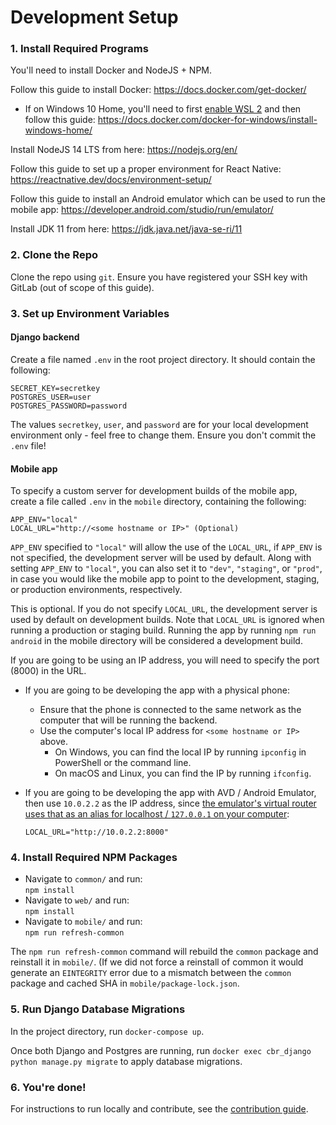 # Development Setup

### 1. Install Required Programs

You'll need to install Docker and NodeJS + NPM.

Follow this guide to install Docker: https://docs.docker.com/get-docker/

- If on Windows 10 Home, you'll need to first [enable WSL 2](https://docs.microsoft.com/en-us/windows/wsl/install-win10) and then follow this guide: https://docs.docker.com/docker-for-windows/install-windows-home/

Install NodeJS 14 LTS from here: https://nodejs.org/en/

Follow this guide to set up a proper environment for React Native: https://reactnative.dev/docs/environment-setup/

Follow this guide to install an Android emulator which can be used to run the mobile app: https://developer.android.com/studio/run/emulator/

Install JDK 11 from here: https://jdk.java.net/java-se-ri/11

### 2. Clone the Repo

Clone the repo using `git`. Ensure you have registered your SSH key with GitLab (out of scope of this guide).

### 3. Set up Environment Variables

#### Django backend

Create a file named `.env` in the root project directory. It should contain the following:

```
SECRET_KEY=secretkey
POSTGRES_USER=user
POSTGRES_PASSWORD=password
```

The values `secretkey`, `user`, and `password` are for your local development environment only - feel free to change them. Ensure you don't commit the `.env` file!

#### Mobile app

To specify a custom server for development builds of the mobile app, create a file called `.env` in
the `mobile` directory, containing the following:

```
APP_ENV="local"
LOCAL_URL="http://<some hostname or IP>" (Optional)
```

`APP_ENV` specified to `"local"` will allow the use of the `LOCAL_URL`, if `APP_ENV` is not specified, the development server will be used by default. Along with setting
`APP_ENV` to `"local"`, you can also set it to `"dev"`, `"staging"`, or `"prod"`, in case you would like the mobile app to point to the development, staging, or production
environments, respectively.

This is optional. If you do not specify `LOCAL_URL`, the development server is used by default on development builds. Note
that `LOCAL_URL` is ignored when running a production or staging build. Running the app by running `npm run android` in the mobile directory
will be considered a development build.

If you are going to be using an IP address, you will need to specify the port (8000) in the URL.

- If you are going to be developing the app with a physical phone:
  - Ensure that the phone is connected to the same network as the computer that will be running the
    backend.
  * Use the computer's local IP address for `<some hostname or IP>` above.
    - On Windows, you can find the local IP by running `ipconfig` in PowerShell or the command line.
    - On macOS and Linux, you can find the IP by running `ifconfig`.
- If you are going to be developing the app with AVD / Android Emulator, then use `10.0.2.2` as the
  IP address, since
  [the emulator's virtual router uses that as an alias for localhost / `127.0.0.1` on your computer](https://developer.android.com/studio/run/emulator-networking#networkaddresses):

  ```
  LOCAL_URL="http://10.0.2.2:8000"
  ```

### 4. Install Required NPM Packages

- Navigate to `common/` and run:  
  `npm install`
- Navigate to `web/` and run:  
  `npm install`
- Navigate to `mobile/` and run:  
  `npm run refresh-common`

 The `npm run refresh-common` command will rebuild the `common` package and reinstall it in `mobile/`. (If we did not force a reinstall of common it would generate an `EINTEGRITY` error due to a mismatch between the `common` package and cached SHA in `mobile/package-lock.json`.

### 5. Run Django Database Migrations

In the project directory, run `docker-compose up`.

Once both Django and Postgres are running, run `docker exec cbr_django python manage.py migrate` to apply database migrations.

### 6. You're done!

For instructions to run locally and contribute, see the [contribution guide](CONTRIBUTION.md).
